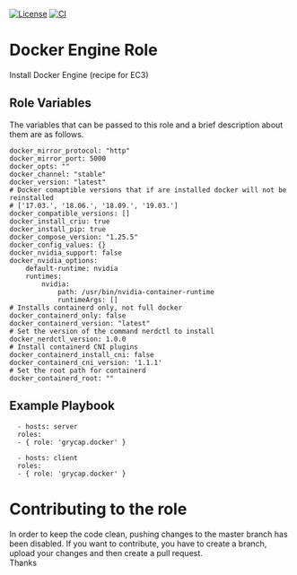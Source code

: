 [![License](https://img.shields.io/badge/license-Apache%202-blue.svg)](https://www.apache.org/licenses/LICENSE-2.0)
[![CI](https://github.com/grycap/ansible-role-docker/workflows/CI/badge.svg)](https://github.com/grycap/ansible-role-docker/actions?query=workflow%3ACI)

Docker Engine Role
===================

Install Docker Engine (recipe for EC3)

Role Variables
--------------

The variables that can be passed to this role and a brief description about them are as follows.

	docker_mirror_protocol: "http"
	docker_mirror_port: 5000
	docker_opts: ""
	docker_channel: "stable"
	docker_version: "latest"
	# Docker comaptible versions that if are installed docker will not be reinstalled
	# ['17.03.', '18.06.', '18.09.', '19.03.']
	docker_compatible_versions: []
	docker_install_criu: true
	docker_install_pip: true
	docker_compose_version: "1.25.5"
	docker_config_values: {}
	docker_nvidia_support: false
	docker_nvidia_options:
		default-runtime: nvidia
		runtimes:
			nvidia:
				path: /usr/bin/nvidia-container-runtime
				runtimeArgs: []
	# Installs containerd only, not full docker
	docker_containerd_only: false
	docker_containerd_version: "latest"
	# Set the version of the command nerdctl to install
	docker_nerdctl_version: 1.0.0
	# Install containerd CNI plugins
	docker_containerd_install_cni: false
	docker_containerd_cni_version: '1.1.1'
	# Set the root path for containerd
	docker_containerd_root: ""

Example Playbook
----------------
```
  - hosts: server
  roles:
  - { role: 'grycap.docker' }
```
```
  - hosts: client
  roles:
  - { role: 'grycap.docker' }
```

Contributing to the role
========================
In order to keep the code clean, pushing changes to the master branch has been disabled. If you want to contribute, you have to create a branch, upload your changes and then create a pull request.  
Thanks
